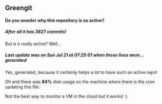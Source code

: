 ## Greengit

#### Do you wonder why this repository is so active?

##### After all it has 3827 commits!

But is it *really* active? Well...

##### Last update was on Sun Jul 21 at 07:25:01 when those lines were... generated

Yes, generated, because it certainly helps a lot to have such an active repo!

Oh and there was **84%** disk usage on the machine
where there is the cron updating this file.

Not the best way to monitor a VM in the cloud but it works! :)

